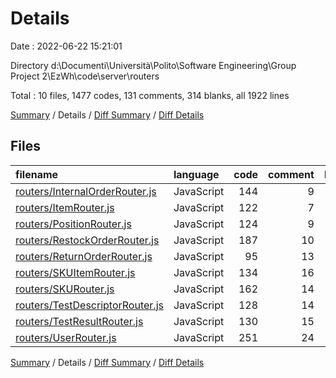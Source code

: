 # Details

Date : 2022-06-22 15:21:01

Directory d:\\Documenti\\Università\\Polito\\Software Engineering\\Group Project 2\\EzWh\\code\\server\\routers

Total : 10 files,  1477 codes, 131 comments, 314 blanks, all 1922 lines

[Summary](results.md) / Details / [Diff Summary](diff.md) / [Diff Details](diff-details.md)

## Files
| filename | language | code | comment | blank | total |
| :--- | :--- | ---: | ---: | ---: | ---: |
| [routers/InternalOrderRouter.js](/routers/InternalOrderRouter.js) | JavaScript | 144 | 9 | 38 | 191 |
| [routers/ItemRouter.js](/routers/ItemRouter.js) | JavaScript | 122 | 7 | 32 | 161 |
| [routers/PositionRouter.js](/routers/PositionRouter.js) | JavaScript | 124 | 9 | 31 | 164 |
| [routers/RestockOrderRouter.js](/routers/RestockOrderRouter.js) | JavaScript | 187 | 10 | 46 | 243 |
| [routers/ReturnOrderRouter.js](/routers/ReturnOrderRouter.js) | JavaScript | 95 | 13 | 22 | 130 |
| [routers/SKUItemRouter.js](/routers/SKUItemRouter.js) | JavaScript | 134 | 16 | 22 | 172 |
| [routers/SKURouter.js](/routers/SKURouter.js) | JavaScript | 162 | 14 | 31 | 207 |
| [routers/TestDescriptorRouter.js](/routers/TestDescriptorRouter.js) | JavaScript | 128 | 14 | 25 | 167 |
| [routers/TestResultRouter.js](/routers/TestResultRouter.js) | JavaScript | 130 | 15 | 22 | 167 |
| [routers/UserRouter.js](/routers/UserRouter.js) | JavaScript | 251 | 24 | 45 | 320 |

[Summary](results.md) / Details / [Diff Summary](diff.md) / [Diff Details](diff-details.md)